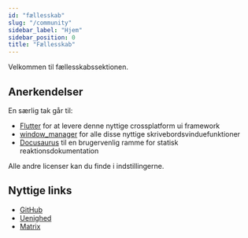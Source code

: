 ```yaml
---
id: "fællesskab"
slug: "/community"
sidebar_label: "Hjem"
sidebar_position: 0
title: "Fællesskab"
---
```


Velkommen til fællesskabssektionen.

## Anerkendelser

En særlig tak går til:

* [Flutter](https://github.com/flutter/flutter) for at levere denne nyttige crossplatform ui framework
* [window_manager](https://github.com/leanflutter/window_manager) for alle disse nyttige skrivebordsvinduefunktioner
* [Docusaurus](https://github.com/facebook/docusaurus) til en brugervenlig ramme for statisk reaktionsdokumentation

Alle andre licenser kan du finde i indstillingerne.

## Nyttige links

* [GitHub](https://github.com/LinwoodDev/Butterfly)
* [Uenighed](https://go.linwood.dev/discord)
* [Matrix](https://go.linwood.dev/matrix)
